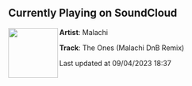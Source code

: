 ## Currently Playing on SoundCloud

[<img align="left" width="100" src="https://i1.sndcdn.com/artworks-kMYDge3WlGTeeUaR-Czz6Wg-t500x500.jpg">](https://soundcloud.com/asamoy2/the-ones-malachi-dnb-remix?in=saxurn/sets/acid-override/)

**Artist**: Malachi 

**Track**: The Ones (Malachi DnB Remix)

Last updated at 09/04/2023 18:37
